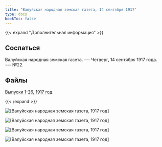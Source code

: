 ```yaml
---
title: "Валуйская народная земская газета, 14 сентября 1917"
type: docs
bookToc: false
---
```


{{< expand "Дополнительная информация" >}}
## Сослаться
Валуйская народная земская газета. --- Четверг, 14 сентября 1917 года. --- №22.

## Файлы
[Выпуски 1-26, 1917 год](https://www.dropbox.com/sh/f66udc3wv8z9994/AADjgSdoNAVKO_sDOpFltcOta?dl=0)

{{< /expand >}}

![[Валуйская народная земская газета, 1917 год]](/static/img/papers/1917_№22.jpg)

![[Валуйская народная земская газета, 1917 год]](/static/img/papers/1917_№22_p2.jpg)

![[Валуйская народная земская газета, 1917 год]](/static/img/papers/1917_№22_p3.jpg)

![[Валуйская народная земская газета, 1917 год]](/static/img/papers/1917_№22_p4.jpg)
